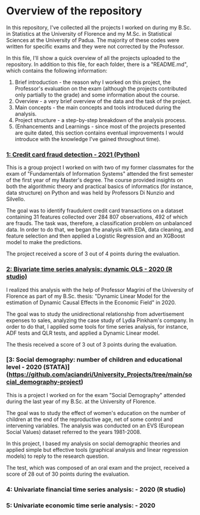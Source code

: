 # Overview of the repository
In this repository, I've collected all the projects I worked on during my B.Sc. in Statistics at the University of Florence and my M.Sc. in Statistical Sciences at the University of Padua. 
The majority of these codes were written for specific exams and they were not corrected by the Professor. 

In this file, I'll show a quick overview of all the projects uploaded to the repository. In addition to this file, for each folder, there is a "README.md", which contains the following information:
1. Brief introduction - the reason why I worked on this project, the Professor's evaluation on the exam (although the projects contributed only partially to the grade) and some information about the course.
2. Overview - a very brief overview of the data and the task of the project.
3. Main concepts - the main concepts and tools introduced during the analysis.
4. Project structure - a step-by-step breakdown of the analysis process.
5. (Enhancements and Learnings - since most of the projects presented are quite dated, this section contains eventual improvements I would introduce with the knowledge I've gained throughout time).

### [ 1: Credit card fraud detection - 2021 (Python)](https://github.com/aciandri/University_Projects/tree/main/credit_card_fraud)
This is a group project I worked on with two of my former classmates for the exam of "Fundamentals of Information Systems" attended the first semester of the first year of my Master's degree. The course provided insights on both the algorithmic theory and practical basics of informatics (for instance, data structure) on Python and was held by Professors Di Nunzio and Silvello.

The goal was to identify fraudulent credit card transactions on a dataset containing 31 features collected over 284 807 observations, 492 of which are frauds. The task was, therefore, a classification problem on unbalanced data. In order to do that, we began the analysis with EDA, data cleaning, and feature selection and then applied a Logistic Regression and an XGBoost model to make the predictions.

The project received a score of 3 out of 4 points during the evaluation.

### [2: Bivariate time series analysis: dynamic OLS - 2020 (R studio)](https://github.com/aciandri/University_Projects/tree/main/multivariate_ts)

I realized this analysis with the help of Professor Magrini of the University of Florence as part of my B.Sc. thesis: "Dynamic Linear Model for the estimation of Dynamic Causal Effects in the Economic Field" in 2020.

The goal was to study the unidirectional relationship from advertisement expenses to sales, analyzing the case study of Lydia Pinkham's company. 
In order to do that, I applied some tools for time series analysis, for instance, ADF tests and QLR tests, and applied a Dynamic Linear model.

The thesis received a score of 3 out of 3 points during the evaluation.


### [3: Social demography: number of children and educational level - 2020 (STATA)] (https://github.com/aciandri/University_Projects/tree/main/social_demography-project)
This is a project I worked on for the exam "Social Demography" attended during the last year of my B.Sc. at the University of Florence.

The goal was to study the effect of women's education on the number of children at the end of the reproductive age, net of some control and intervening variables. The analysis was conducted on an EVS (European Social Values) dataset referred to the years 1981-2008.

In this project, I based my analysis on social demographic theories and applied simple but effective tools (graphical analysis and linear regression models) to reply to the research question.

The test, which was composed of an oral exam and the project, received a score of 28 out of 30 points during the evaluation.



### 4: Univariate financial time series analysis: - 2020 (R studio)


### 5: Univariate economic time serie analysis: - 2020
